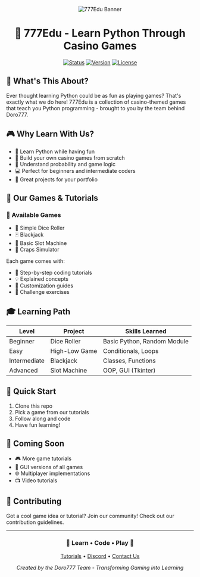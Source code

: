 <div align="center">

![777Edu Banner](https://github.com/777Edu/.github/blob/main/banner.png?raw=true)

# 🎲 777Edu - Learn Python Through Casino Games

[![Status](https://img.shields.io/badge/Status-Active-brightgreen?style=for-the-badge)]()
[![Version](https://img.shields.io/badge/Version-1.0.0-blue?style=for-the-badge)]()
[![License](https://img.shields.io/badge/License-MIT-green?style=for-the-badge)]()

</div>

## 🎯 What's This About?
Ever thought learning Python could be as fun as playing games? That's exactly what we do here! 777Edu is a collection of casino-themed games that teach you Python programming - brought to you by the team behind Doro777.

## 🎮 Why Learn With Us?
* 🐍 Learn Python while having fun
* 🎰 Build your own casino games from scratch
* 🎲 Understand probability and game logic
* 💻 Perfect for beginners and intermediate coders
* 🎪 Great projects for your portfolio

## 🎪 Our Games & Tutorials

### 🎲 Available Games
* 🎯 Simple Dice Roller
* 🃏 Blackjack
* 🎰 Basic Slot Machine
* 🎲 Craps Simulator

Each game comes with:
* 📝 Step-by-step coding tutorials
* 💡 Explained concepts
* 🔧 Customization guides
* 🚀 Challenge exercises

## 🎓 Learning Path

| Level | Project | Skills Learned |
|-------|---------|----------------|
| Beginner | Dice Roller | Basic Python, Random Module |
| Easy | High-Low Game | Conditionals, Loops |
| Intermediate | Blackjack | Classes, Functions |
| Advanced | Slot Machine | OOP, GUI (Tkinter) |

## 🎪 Quick Start
1. Clone this repo
2. Pick a game from our tutorials
3. Follow along and code
4. Have fun learning!

## 🌟 Coming Soon

* 🎮 More game tutorials
* 📱 GUI versions of all games
* 🌐 Multiplayer implementations
* 📺 Video tutorials

## 🤝 Contributing
Got a cool game idea or tutorial? Join our community! Check out our contribution guidelines.

---

<div align="center">

### 🎲 Learn • Code • Play 🎲

[Tutorials](https://github.com/777Edu/tutorials) • [Discord](https://discord.gg/777edu) • [Contact Us](mailto:777edu.team@gmail.com)

*Created by the Doro777 Team - Transforming Gaming into Learning*

</div>
